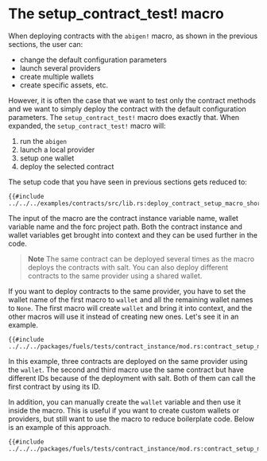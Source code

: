 # The setup_contract_test! macro

When deploying contracts with the `abigen!` macro, as shown in the previous sections, the user can:
- change the default configuration parameters
- launch several providers
- create multiple wallets
- create specific assets, etc.

However, it is often the case that we want to test only the contract methods and we want to simply deploy the contract with the default configuration parameters. The `setup_contract_test!` macro does exactly that. When expanded, the `setup_contract_test!` macro will:
1. run the `abigen`
2. launch a local provider
3. setup one wallet
4. deploy the selected contract

The setup code that you have seen in previous sections gets reduced to:

```rust,ignore
{{#include ../../../examples/contracts/src/lib.rs:deploy_contract_setup_macro_short}}
```

The input of the macro are the contract instance variable name, wallet variable name and the forc project path. Both the contract instance and wallet variables get brought into context and they can be used further in the code.

>**Note** The same contract can be deployed several times as the macro deploys the contracts with salt. You can also deploy different contracts to the same provider using a shared wallet.

If you want to deploy contracts to the same provider, you have to set the wallet name of the first macro to `wallet` and all the remaining wallet names to `None`. The first macro will create `wallet` and bring it into context, and the other macros will use it instead of creating new ones. Let's see it in an example.

```rust,ignore
{{#include ../../../packages/fuels/tests/contract_instance/mod.rs:contract_setup_macro_multi}}
```

In this example, three contracts are deployed on the same provider using the `wallet`. The second and third macro use the same contract but have different IDs because of the deployment with salt. Both of them can call the first contract by using its ID.

In addition, you can manually create the `wallet` variable and then use it inside the macro. This is useful if you want to create custom wallets or providers, but still want to use the macro to reduce boilerplate code. Below is an example of this approach.

```rust,ignore
{{#include ../../../packages/fuels/tests/contract_instance/mod.rs:contract_setup_macro_manual_wallet}}
```
